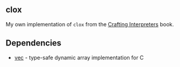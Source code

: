 ## clox

My own implementation of `clox` from the [Crafting Interpreters](https://craftinginterpreters.com/) book.

## Dependencies

-  [vec](https://github.com/rxi/vec) - type-safe dynamic array implementation for C
